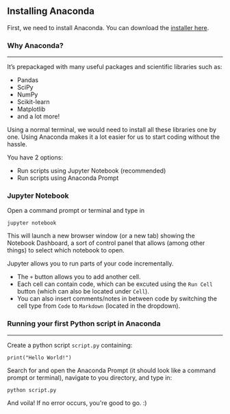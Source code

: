 ## Installing Anaconda
First, we need to install Anaconda. You can download the [installer here](https://www.continuum.io/downloads). 

### Why Anaconda?
---
It’s prepackaged with many useful packages and scientific libraries such as:
- Pandas 
- SciPy
- NumPy
- Scikit-learn
- Matplotlib
- and a lot more!

Using a normal terminal, we would need to install all these libraries one by one. 
Using Anaconda makes it a lot easier for us to start coding without the hassle. 

You have 2 options: 
- Run scripts using Jupyter Notebook (recommended)
- Run scripts using Anaconda Prompt

### Jupyter Notebook
Open a command prompt or terminal and type in 
```shell
jupyter notebook
```
This will launch a new browser window (or a new tab) showing the Notebook Dashboard, a sort of control panel that allows (among other things) to select which notebook to open.

Jupyter allows you to run parts of your code incrementally. 
- The `+` button allows you to add another cell. 
- Each cell can contain code, which can be excuted using the `Run Cell` button (which can also be located under `Cell`). 
- You can also insert comments/notes in between code by switching the cell type from `Code` to `Markdown` (located in the dropdown). 

### Running your first Python script in Anaconda
---
Create a python script `script.py` containing:

```shell
print("Hello World!")
```

Search for and open the Anaconda Prompt (it should look like a command prompt or terminal), navigate to you directory, and type in:

``` shell
python script.py
```

And voila! If no error occurs, you're good to go. :)